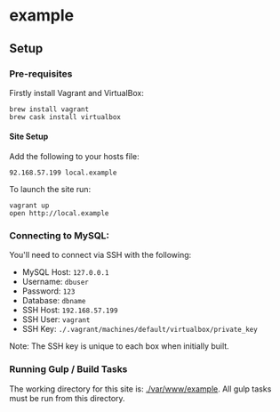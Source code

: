 example
========

Setup
-----

### Pre-requisites

Firstly install Vagrant and VirtualBox:

    brew install vagrant
    brew cask install virtualbox

#### Site Setup

Add the following to your hosts file:

    92.168.57.199 local.example

To launch the site run:

    vagrant up
    open http://local.example

### Connecting to MySQL:

You'll need to connect via SSH with the following:

* MySQL Host: `127.0.0.1`
* Username: `dbuser`
* Password: `123`
* Database: `dbname`
* SSH Host: `192.168.57.199`
* SSH User: `vagrant`
* SSH Key: `./.vagrant/machines/default/virtualbox/private_key`

Note: The SSH key is unique to each box when initially built.

### Running Gulp / Build Tasks

The working directory for this site is: [./var/www/example](./var/www/example). All gulp tasks must be run from this directory.